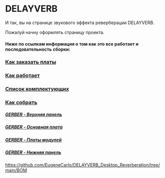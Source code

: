 # DELAYVERB

И так, вы на странице звукового эффекта реверберации DELAYVERB.<p>
Пожалуй начну оформлять страницу проекта.

#### Ниже по ссылкам информация о том как это все работает и последовательность сборки:

### [Как заказать платы](https://github.com/EugeneCarlo/OVERLY-LOWERLY-Guitar-Pedal/blob/main/How%20to%20get%20PCB/README.md)

### [Как работает](https://github.com/EugeneCarlo/DELAYVERB_Desktop_Reverberation/blob/main/How%20it%20works/README.md)

### [Список комплектующих](https://github.com/EugeneCarlo/DELAYVERB_Desktop_Reverberation/blob/main/BOM/README.md)

### [Как собрать](https://github.com/EugeneCarlo/DELAYVERB_Desktop_Reverberation/blob/main/How%20to%20assemble/README.md)

##### [GERBER - Верхняя панель](https://github.com/EugeneCarlo/coron-ds8-super-huevo-edition/raw/main/PCB/Gerber_PANEL.zip)

##### [GERBER - Основная плата](https://github.com/EugeneCarlo/coron-ds8-super-huevo-edition/raw/main/PCB/Gerber_MOTHER%20MK3%20copy.zip)

##### [GERBER - Платы модулей](https://github.com/EugeneCarlo/coron-ds8-super-huevo-edition/raw/main/PCB/Gerber_EFX.zip)

##### [GERBER - Нижняя панель](https://github.com/EugeneCarlo/coron-ds8-super-huevo-edition/raw/main/PCB/Gerber_DNO.zip)



https://github.com/EugeneCarlo/DELAYVERB_Desktop_Reverberation/tree/main/BOM